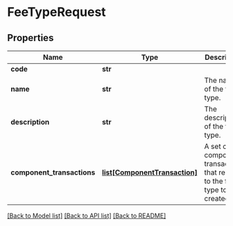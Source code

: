 # FeeTypeRequest


## Properties
Name | Type | Description | Notes
------------ | ------------- | ------------- | -------------
**code** | **str** |  | 
**name** | **str** | The name of the fee type. | 
**description** | **str** | The description of the fee type. | [optional] 
**component_transactions** | [**list[ComponentTransaction]**](ComponentTransaction.md) | A set of component transactions that relate to the fee type to be created. | 

[[Back to Model list]](../README.md#documentation-for-models) [[Back to API list]](../README.md#documentation-for-api-endpoints) [[Back to README]](../README.md)


